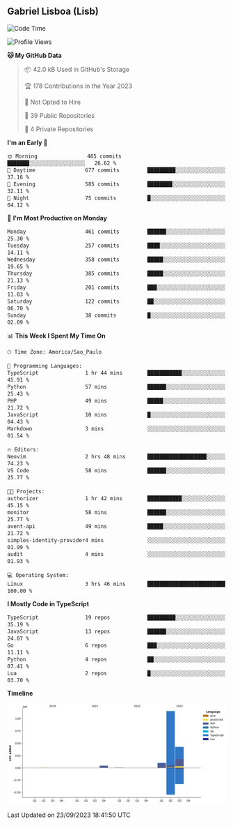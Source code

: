 ## Gabriel Lisboa (Lisb)

<!--START_SECTION:waka-->
![Code Time](http://img.shields.io/badge/Code%20Time-198%20hrs%206%20mins-blue)

![Profile Views](http://img.shields.io/badge/Profile%20Views-0-blue)

**🐱 My GitHub Data** 

> 📦 42.0 kB Used in GitHub's Storage 
 > 
> 🏆 178 Contributions in the Year 2023
 > 
> 🚫 Not Opted to Hire
 > 
> 📜 39 Public Repositories 
 > 
> 🔑 4 Private Repositories 
 > 
**I'm an Early 🐤** 

```text
🌞 Morning                485 commits         ███████░░░░░░░░░░░░░░░░░░   26.62 % 
🌆 Daytime                677 commits         █████████░░░░░░░░░░░░░░░░   37.16 % 
🌃 Evening                585 commits         ████████░░░░░░░░░░░░░░░░░   32.11 % 
🌙 Night                  75 commits          █░░░░░░░░░░░░░░░░░░░░░░░░   04.12 % 
```
📅 **I'm Most Productive on Monday** 

```text
Monday                   461 commits         ██████░░░░░░░░░░░░░░░░░░░   25.30 % 
Tuesday                  257 commits         ████░░░░░░░░░░░░░░░░░░░░░   14.11 % 
Wednesday                358 commits         █████░░░░░░░░░░░░░░░░░░░░   19.65 % 
Thursday                 385 commits         █████░░░░░░░░░░░░░░░░░░░░   21.13 % 
Friday                   201 commits         ███░░░░░░░░░░░░░░░░░░░░░░   11.03 % 
Saturday                 122 commits         ██░░░░░░░░░░░░░░░░░░░░░░░   06.70 % 
Sunday                   38 commits          █░░░░░░░░░░░░░░░░░░░░░░░░   02.09 % 
```


📊 **This Week I Spent My Time On** 

```text
🕑︎ Time Zone: America/Sao_Paulo

💬 Programming Languages: 
TypeScript               1 hr 44 mins        ███████████░░░░░░░░░░░░░░   45.91 % 
Python                   57 mins             ██████░░░░░░░░░░░░░░░░░░░   25.43 % 
PHP                      49 mins             █████░░░░░░░░░░░░░░░░░░░░   21.72 % 
JavaScript               10 mins             █░░░░░░░░░░░░░░░░░░░░░░░░   04.43 % 
Markdown                 3 mins              ░░░░░░░░░░░░░░░░░░░░░░░░░   01.54 % 

🔥 Editors: 
Neovim                   2 hrs 48 mins       ███████████████████░░░░░░   74.23 % 
VS Code                  58 mins             ██████░░░░░░░░░░░░░░░░░░░   25.77 % 

🐱‍💻 Projects: 
authorizer               1 hr 42 mins        ███████████░░░░░░░░░░░░░░   45.15 % 
monitor                  58 mins             ██████░░░░░░░░░░░░░░░░░░░   25.77 % 
avent-api                49 mins             █████░░░░░░░░░░░░░░░░░░░░   21.72 % 
simples-identity-provider4 mins              ░░░░░░░░░░░░░░░░░░░░░░░░░   01.99 % 
audit                    4 mins              ░░░░░░░░░░░░░░░░░░░░░░░░░   01.93 % 

💻 Operating System: 
Linux                    3 hrs 46 mins       █████████████████████████   100.00 % 
```

**I Mostly Code in TypeScript** 

```text
TypeScript               19 repos            █████████░░░░░░░░░░░░░░░░   35.19 % 
JavaScript               13 repos            ██████░░░░░░░░░░░░░░░░░░░   24.07 % 
Go                       6 repos             ███░░░░░░░░░░░░░░░░░░░░░░   11.11 % 
Python                   4 repos             ██░░░░░░░░░░░░░░░░░░░░░░░   07.41 % 
Lua                      2 repos             █░░░░░░░░░░░░░░░░░░░░░░░░   03.70 % 
```



**Timeline**

![Lines of Code chart](https://raw.githubusercontent.com/tenlisboa/tenlisboa/main/assets/bar_graph.png)


 Last Updated on 23/09/2023 18:41:50 UTC
<!--END_SECTION:waka-->
